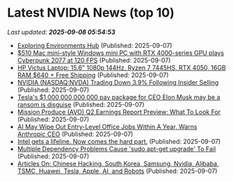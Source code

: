 # Latest NVIDIA News (top 10)
_Last updated: **2025-09-08 05:54:53**_

- [Exploring Environments Hub](https://huggingface.co/blog/anakin87/environments-hub) (Published: 2025-09-07)
- [$510 Mac mini-style Windows mini PC with RTX 4000-series GPU plays Cyberpunk 2077 at 120 FPS](https://www.notebookcheck.net/510-Mac-mini-style-Windows-mini-PC-with-RTX-4000-series-GPU-plays-Cyberpunk-2077-at-120-FPS.1107567.0.html) (Published: 2025-09-07)
- [HP Victus Laptop: 15.6" 1080p 144Hz, Ryzen 7 7445HS, RTX 4050, 16GB RAM $640 + Free Shipping](https://slickdeals.net/f/18585514-hp-victus-laptop-15-6-1080p-144hz-ryzen-7-7445hs-rtx-4050-16gb-ram-640-free-shipping) (Published: 2025-09-07)
- [NVIDIA (NASDAQ:NVDA) Trading Down 3.9% Following Insider Selling](https://www.etfdailynews.com/2025/09/07/nvidia-nasdaqnvda-trading-down-3-9-following-insider-selling/) (Published: 2025-09-07)
- [Tesla's $1,000,000,000,000 pay package for CEO Elon Musk may be a ransom is disguise](https://economictimes.indiatimes.com/news/international/business/teslas-1000000000000-pay-package-for-ceo-elon-musk-may-actually-be-a-ransom/articleshow/123743205.cms) (Published: 2025-09-07)
- [Mission Produce (AVO) Q2 Earnings Report Preview: What To Look For](https://finance.yahoo.com/news/mission-produce-avo-q2-earnings-030048257.html) (Published: 2025-09-07)
- [AI May Wipe Out Entry-Level Office Jobs Within A Year, Warns Anthropic CEO](https://www.news18.com/tech/ai-may-wipe-out-entry-level-office-jobs-within-a-year-warns-anthropic-ceo-9554646.html) (Published: 2025-09-07)
- [Intel gets a lifeline. Now comes the hard part.](https://www.livemint.com/companies/news/intel-us-government-stake-softbank-investment-challenges-11757068774704.html) (Published: 2025-09-07)
- [Multiple Dependency Problems Cause 'sudo apt-get upgrade' To Fail](https://askubuntu.com/questions/1555635/multiple-dependency-problems-cause-sudo-apt-get-upgrade-to-fail) (Published: 2025-09-07)
- [Articles On: Chinese Hacking, South Korea, Samsung, Nvidia, Alibaba, TSMC, Huawei, Tesla, Apple, AI, and Robots](https://www.hoover.org/research/articles-chinese-hacking-south-korea-samsung-nvidia-alibaba-tsmc-huawei-tesla-apple-ai-and) (Published: 2025-09-07)
